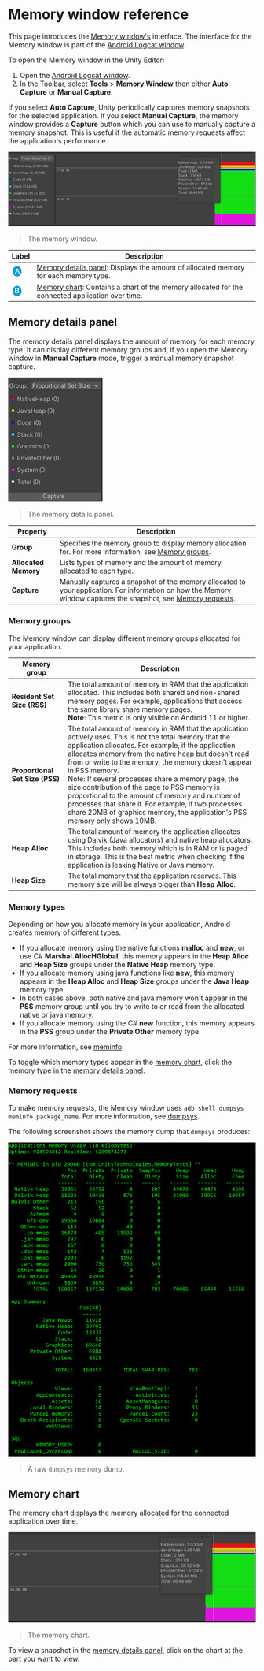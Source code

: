 # Memory window reference

This page introduces the [Memory window's](memory-window-reference.md) interface. The interface for the Memory window is part of the [Android Logcat window](android-logcat-window.md).

To open the Memory window in the Unity Editor:

1. Open the [Android Logcat window](android-logcat-window.md).
2. In the [Toolbar](android-logcat-window.md#toolbar), select **Tools** > **Memory Window** then either **Auto Capture** or **Manual Capture**.

If you select **Auto Capture**, Unity periodically captures memory snapshots for the selected application. If you select **Manual Capture**, the memory window provides a **Capture** button which you can use to manually capture a memory snapshot. This is useful if the automatic memory requests affect the application's performance.

![](images/MemoryWindow.png)
> The memory window.

| **Label**               | **Description**                                              |
| ----------------------- | ------------------------------------------------------------ |
| ![](images/label-a.png) | [Memory details panel](#memory-details-panel): Displays the amount of allocated memory for each memory type. |
| ![](images/label-b.png) | [Memory chart](#memory-chart): Contains a chart of the memory allocated for the connected application over time. |

## Memory details panel

The memory details panel displays the amount of memory for each memory type. It can display different memory groups and, if you open the Memory window in **Manual Capture** mode, trigger a manual memory snapshot capture.

![](images/memory-window-details-panel.png)
> The memory details panel.

| **Property**         | **Description**                                              |
| -------------------- | ------------------------------------------------------------ |
| **Group**            | Specifies the memory group to display memory allocation for. For more information, see [Memory groups](#memory-groups). |
| **Allocated Memory** | Lists types of memory and the amount of memory allocated to each type. |
| **Capture**          | Manually captures a snapshot of the memory allocated to your application. For information on how the Memory window captures the snapshot, see [Memory requests](#memory-requests). |

### Memory groups

The Memory window can display different memory groups allocated for your application.

| **Memory group**                | **Description**                                              |
| ------------------------------- | ------------------------------------------------------------ |
| **Resident Set Size (RSS)**     | The total amount of memory in RAM that the application allocated. This includes both shared and non-shared memory pages. For example, applications that access the same library share memory pages.<br/> **Note**: This metric is only visible on Android 11 or higher. |
| **Proportional Set Size (PSS)** | The total amount of memory in RAM that the application actively uses. This is not the total memory that the application allocates. For example, if the application allocates memory from the native heap but doesn't read from or write to the memory, the memory doesn't appear in PSS memory.<br/> Note: If several processes share a memory page, the size contribution of the page to PSS memory is proportional to the amount of memory and number of processes that share it. For example, if two processes share 20MB of graphics memory, the application's PSS memory only shows 10MB. |
| **Heap Alloc**                  | The total amount of memory the application allocates using Dalvik (Java allocators) and native heap allocators. This includes both memory which is in RAM or is paged in storage. This is the best metric when checking if the application is leaking Native or Java memory. |
| **Heap Size**                   | The total memory that the application reserves. This memory size will be always bigger than **Heap Alloc**. |

### Memory types

Depending on how you allocate memory in your application, Android creates memory of different types.

* If you allocate memory using the native functions **malloc** and **new**, or use C# **Marshal.AllocHGlobal**, this memory appears in the **Heap Alloc** and **Heap Size** groups under the **Native Heap** memory type.
* If you allocate memory using java functions like **new**, this memory appears in the **Heap Alloc** and **Heap Size** groups under the **Java Heap** memory type.
* In both cases above, both native and java memory won't appear in the **PSS** memory group until you try to write to or read from the allocated native or java memory.
* If you allocate memory using the C# **new** function, this memory appears in the **PSS** group under the **Private Other** memory type.

For more information, see [meminfo](https://developer.android.com/studio/command-line/dumpsys#meminfo).

To toggle which memory types appear in the [memory chart](#memory-chart), click the memory type in the [memory details panel](#memory-details-panel). 

### Memory requests

To make memory requests, the Memory window uses `adb shell dumpsys meminfo package_name`. For more information, see [dumpsys](https://developer.android.com/studio/command-line/dumpsys#meminfo).

The following screenshot shows the memory dump that `dumpsys` produces:

![](images/MemoryDump.png)
> A raw `dumpsys` memory dump.

## Memory chart

The memory chart displays the memory allocated for the connected application over time.

 ![](images/MemoryWindowChart.png)
> The memory chart.

To view a snapshot in the [memory details panel](#memory-details-panel), click on the chart at the part you want to view.
